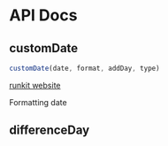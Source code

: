 # API Docs


## customDate 

```javascript
customDate(date, format, addDay, type)
```
[runkit website](https://jasp402.github.io/js-packtools/examples/customDate.html ':include :type=iframe width=100%')



Formatting date 

## differenceDay